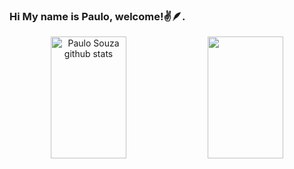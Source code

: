 ### Hi My name is Paulo, welcome!✌️🪶.

<div align="center">  
  <img width="49%" height="195px" src="https://github-readme-stats.vercel.app/api?username=paulohenriiquesouza&show_icons=true&count_private=true&hide_border=true&title_color=50fa7b&icon_color=50fa7b&text_color=E1E1E6&bg_color=280038" alt="Paulo Souza github stats" /> 
  
  <img width="49%" height="195px" src="https://github-readme-stats.vercel.app/api/top-langs/?username=paulohenriiquesouza&layout=compact&hide_border=true&title_color=50fa7b&text_color=E1E1E6&bg_color=280038" />
</div>
